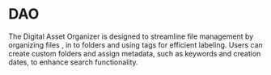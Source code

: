 # DAO
The Digital Asset Organizer is designed to streamline file management by organizing files , in to folders and using tags for efficient labeling. Users can create custom folders and assign metadata, such as keywords and creation dates, to enhance search functionality.
